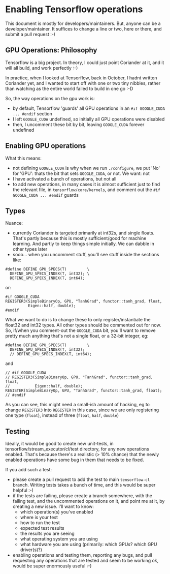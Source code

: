 # Enabling Tensorflow operations

This document is mostly for developers/maintainers.  But, anyone can be a developer/maintainer.  It suffices to change a line or two, here or there, and submit a pull request :-)

## GPU Operations: Philosophy

Tensorflow is a big project. In theory, I could just point Coriander at it, and it will all build, and work perfectly :-)

In practice, when I looked at Tensorflow, back in October, I hadnt written Coriander yet, and I wanted to start off with one or two tiny nibbles,
rather than watching as the entire world failed to build in one go :-D

So, the way operations on the gpu work is:
- by default, Tensorflow 'guards' all GPU operations in an `#if GOOGLE_CUDA ... #endif` section
- I left `GOOGLE_CUDA` undefined, so initially all GPU operations were disabled
- then, I uncomment these bit by bit, leaving `GOOGLE_CUDA` forever undefined

## Enabling GPU operations

What this means:
- not defining `GOOGLE_CUDA` is why when we run `./configure`, we put 'No' for 'GPU': thats the bit that sets `GOOGLE_CUDA`, or not.  We want: not
- I have activated a bunch of operations, but not all
- to add new operations, in many cases it is almost sufficient just to find the relevant file, in `tensorflow/core/kernels`, and comment out the `#if GOOGLE_CUDA ... #endif` guards

## Types

Nuance:
- currently Coriander is targeted primarily at int32s, and single floats.  That's partly because this is mostly sufficient/good for machine learning. And partly to keep things simple initially. We can dabble in other types later
- sooo... when you uncomment stuff, you'll see stuff inside the sections like:
```
#define DEFINE_GPU_SPECS(T)         \
  DEFINE_GPU_SPECS_INDEX(T, int32); \
  DEFINE_GPU_SPECS_INDEX(T, int64);
```
or:
```
#if GOOGLE_CUDA
REGISTER3(SimpleBinaryOp, GPU, "TanhGrad", functor::tanh_grad, float,
          Eigen::half, double);
#endif
```

What we want to do is to change these to only register/instantiate the float32 and int32 types. All other types should be commented out for now.  So,
if/when you comment-out the `GOOGLE_CUDA` bit, you'll want to remove pretty much anything that's not a single float, or a 32-bit integer, eg:
```
#define DEFINE_GPU_SPECS(T)         \
  DEFINE_GPU_SPECS_INDEX(T, int32);
  // DEFINE_GPU_SPECS_INDEX(T, int64);
```
and
```
// #if GOOGLE_CUDA
// REGISTER3(SimpleBinaryOp, GPU, "TanhGrad", functor::tanh_grad, float,
//           Eigen::half, double);
REGISTER(SimpleBinaryOp, GPU, "TanhGrad", functor::tanh_grad, float);
// #endif
```

As you can see, this might need a small-ish amount of hacking, eg to change `REGISTER3` into `REGISTER` in this case, since we are only registering
one type (`float`), instead of three (`float`, `half`, `double`)

## Testing

Ideally, it would be good to create new unit-tests, in tensorflow/stream_executor/cl/test directory, for any new operations enabled. That's because
there's a realistic (> 10% chance) that the newly enabled operations have some bug in them that needs to be fixed.

If you add such a test:
- please create a pull request to add the test to main `tensorflow-cl` branch.  Writing tests takes a bunch of time, and this would be super helpful :-)
- if the tests are failing, please create a branch somewhere, with the failing test, and the uncommented operations on it, and point me at it, by creating a new issue. I'll want to know:
  - which operation(s) you've enabled
  - where is your test
  - how to run the test
  - expected test results
  - the results you are seeing
  - what operating system you are using
  - what hardware you are using (primarily: which GPUs? which GPU driver(s)?)
- enabling operations and testing them, reporting any bugs, and pull requesting any operations that are tested and seem to be working ok, would be super enormously useful :-)
